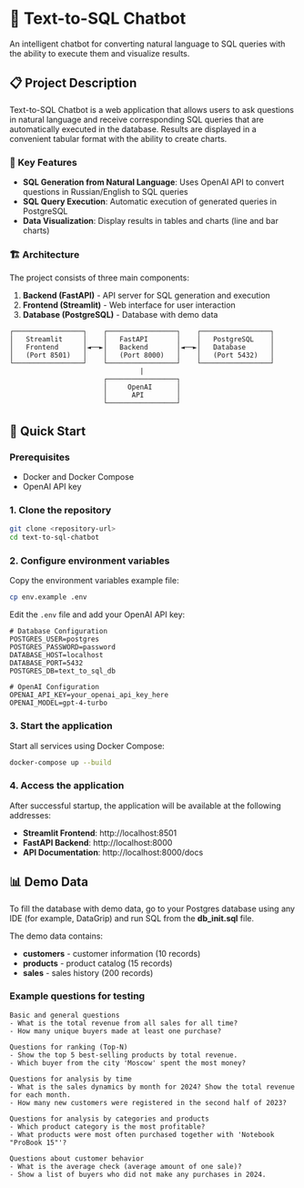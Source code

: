 # 🤖 Text-to-SQL Chatbot

An intelligent chatbot for converting natural language to SQL queries with the ability to execute them and visualize results.

## 📋 Project Description

Text-to-SQL Chatbot is a web application that allows users to ask questions in natural language and receive corresponding SQL queries that are automatically executed in the database. Results are displayed in a convenient tabular format with the ability to create charts.

### 🎯 Key Features

- **SQL Generation from Natural Language**: Uses OpenAI API to convert questions in Russian/English to SQL queries
- **SQL Query Execution**: Automatic execution of generated queries in PostgreSQL
- **Data Visualization**: Display results in tables and charts (line and bar charts)    

### 🏗️ Architecture

The project consists of three main components:

1. **Backend (FastAPI)** - API server for SQL generation and execution
2. **Frontend (Streamlit)** - Web interface for user interaction
3. **Database (PostgreSQL)** - Database with demo data

```
┌─────────────────┐    ┌─────────────────┐    ┌─────────────────┐
│   Streamlit     │    │   FastAPI       │    │   PostgreSQL    │
│   Frontend      │◄──►│   Backend       │◄──►│   Database      │
│   (Port 8501)   │    │   (Port 8000)   │    │   (Port 5432)   │
└─────────────────┘    └─────────────────┘    └─────────────────┘
                                |
                       ┌─────────────────┐
                       │     OpenAI      │
                       │      API        │
                       └─────────────────┘
```

## 🚀 Quick Start

### Prerequisites

- Docker and Docker Compose
- OpenAI API key

### 1. Clone the repository

```bash
git clone <repository-url>
cd text-to-sql-chatbot
```

### 2. Configure environment variables

Copy the environment variables example file:

```bash
cp env.example .env
```

Edit the `.env` file and add your OpenAI API key:

```env
# Database Configuration
POSTGRES_USER=postgres
POSTGRES_PASSWORD=password
DATABASE_HOST=localhost
DATABASE_PORT=5432
POSTGRES_DB=text_to_sql_db

# OpenAI Configuration
OPENAI_API_KEY=your_openai_api_key_here
OPENAI_MODEL=gpt-4-turbo
```

### 3. Start the application

Start all services using Docker Compose:

```bash
docker-compose up --build
```

### 4. Access the application

After successful startup, the application will be available at the following addresses:

- **Streamlit Frontend**: http://localhost:8501
- **FastAPI Backend**: http://localhost:8000
- **API Documentation**: http://localhost:8000/docs

## 📊 Demo Data

To fill the database with demo data, go to your Postgres database using any IDE (for example, DataGrip) 
and run SQL from the **db_init.sql** file.

The demo data contains:

- **customers** - customer information (10 records)
- **products** - product catalog (15 records)
- **sales** - sales history (200 records)

### Example questions for testing

```
Basic and general questions
- What is the total revenue from all sales for all time?
- How many unique buyers made at least one purchase?

Questions for ranking (Top-N)
- Show the top 5 best-selling products by total revenue.
- Which buyer from the city 'Moscow' spent the most money?

Questions for analysis by time
- What is the sales dynamics by month for 2024? Show the total revenue for each month.
- How many new customers were registered in the second half of 2023?

Questions for analysis by categories and products
- Which product category is the most profitable?
- What products were most often purchased together with 'Notebook "ProBook 15"'?

Questions about customer behavior
- What is the average check (average amount of one sale)?
- Show a list of buyers who did not make any purchases in 2024.
```
